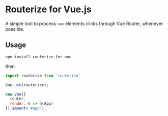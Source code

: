 # Routerize for Vue.js

A simple tool to process `<a>` elements clicks through Vue Router, whenever possible.

## Usage
`npm install routerize-for-vue`

then

```javascript
import routerize from 'routerize'

Vue.use(routerize);

new Vue({
  router,
  render: h => h(App)
}).$mount('#app');
```
